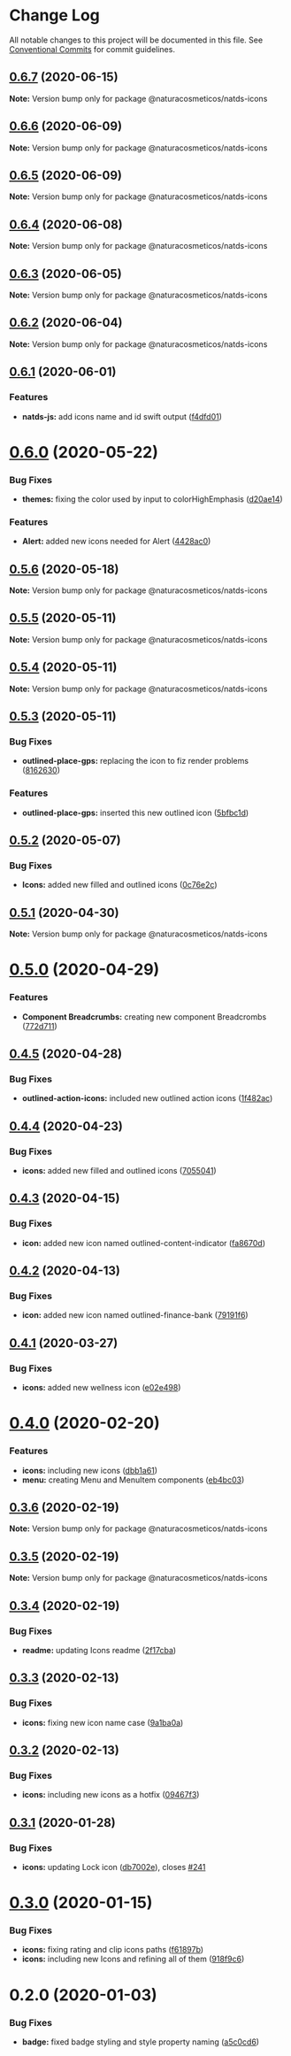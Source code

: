 # Change Log

All notable changes to this project will be documented in this file.
See [Conventional Commits](https://conventionalcommits.org) for commit guidelines.

## [0.6.7](https://github.com/natura-cosmeticos/natds/compare/@naturacosmeticos/natds-icons@0.6.6...@naturacosmeticos/natds-icons@0.6.7) (2020-06-15)

**Note:** Version bump only for package @naturacosmeticos/natds-icons





## [0.6.6](https://github.com/natura-cosmeticos/natds/compare/@naturacosmeticos/natds-icons@0.6.5...@naturacosmeticos/natds-icons@0.6.6) (2020-06-09)

**Note:** Version bump only for package @naturacosmeticos/natds-icons





## [0.6.5](https://github.com/natura-cosmeticos/natds/compare/@naturacosmeticos/natds-icons@0.6.4...@naturacosmeticos/natds-icons@0.6.5) (2020-06-09)

**Note:** Version bump only for package @naturacosmeticos/natds-icons





## [0.6.4](https://github.com/natura-cosmeticos/natds/compare/@naturacosmeticos/natds-icons@0.6.3...@naturacosmeticos/natds-icons@0.6.4) (2020-06-08)

**Note:** Version bump only for package @naturacosmeticos/natds-icons





## [0.6.3](https://github.com/natura-cosmeticos/natds/compare/@naturacosmeticos/natds-icons@0.6.2...@naturacosmeticos/natds-icons@0.6.3) (2020-06-05)

**Note:** Version bump only for package @naturacosmeticos/natds-icons





## [0.6.2](https://github.com/natura-cosmeticos/natds/compare/@naturacosmeticos/natds-icons@0.6.1...@naturacosmeticos/natds-icons@0.6.2) (2020-06-04)

**Note:** Version bump only for package @naturacosmeticos/natds-icons





## [0.6.1](https://github.com/natura-cosmeticos/natds/compare/@naturacosmeticos/natds-icons@0.6.0...@naturacosmeticos/natds-icons@0.6.1) (2020-06-01)


### Features

* **natds-js:** add icons name and id swift output ([f4dfd01](https://github.com/natura-cosmeticos/natds/commit/f4dfd01828f4da0ae096181cee317b278b93ad5a))





# [0.6.0](https://github.com/natura-cosmeticos/natds/compare/@naturacosmeticos/natds-icons@0.5.6...@naturacosmeticos/natds-icons@0.6.0) (2020-05-22)


### Bug Fixes

* **themes:** fixing the color used by input to colorHighEmphasis ([d20ae14](https://github.com/natura-cosmeticos/natds/commit/d20ae14fb8cd6ccfb7b25079e6ad03d3eece9eff))


### Features

* **Alert:** added new icons needed for Alert ([4428ac0](https://github.com/natura-cosmeticos/natds/commit/4428ac030f6044190be2020ffa1bcf780b429e9f))





## [0.5.6](https://github.com/natura-cosmeticos/natds/compare/@naturacosmeticos/natds-icons@0.5.5...@naturacosmeticos/natds-icons@0.5.6) (2020-05-18)

**Note:** Version bump only for package @naturacosmeticos/natds-icons





## [0.5.5](https://github.com/natura-cosmeticos/natds/compare/@naturacosmeticos/natds-icons@0.5.4...@naturacosmeticos/natds-icons@0.5.5) (2020-05-11)

**Note:** Version bump only for package @naturacosmeticos/natds-icons





## [0.5.4](https://github.com/natura-cosmeticos/natds/compare/@naturacosmeticos/natds-icons@0.5.3...@naturacosmeticos/natds-icons@0.5.4) (2020-05-11)

**Note:** Version bump only for package @naturacosmeticos/natds-icons





## [0.5.3](https://github.com/natura-cosmeticos/natds/compare/@naturacosmeticos/natds-icons@0.5.2...@naturacosmeticos/natds-icons@0.5.3) (2020-05-11)


### Bug Fixes

* **outlined-place-gps:** replacing the icon to fiz render problems ([8162630](https://github.com/natura-cosmeticos/natds/commit/8162630837ee73012d8ed3830b0a8f3a34612a02))


### Features

* **outlined-place-gps:** inserted this new outlined icon ([5bfbc1d](https://github.com/natura-cosmeticos/natds/commit/5bfbc1da81b4b5e22f36d05d44ad29e28d194a15))





## [0.5.2](https://github.com/natura-cosmeticos/natds/compare/@naturacosmeticos/natds-icons@0.5.1...@naturacosmeticos/natds-icons@0.5.2) (2020-05-07)


### Bug Fixes

* **Icons:** added new filled and outlined icons ([0c76e2c](https://github.com/natura-cosmeticos/natds/commit/0c76e2c92e16e7516cb48b955e0ee825409b8eb2))





## [0.5.1](https://github.com/natura-cosmeticos/natds/compare/@naturacosmeticos/natds-icons@0.5.0...@naturacosmeticos/natds-icons@0.5.1) (2020-04-30)

**Note:** Version bump only for package @naturacosmeticos/natds-icons





# [0.5.0](https://github.com/natura-cosmeticos/natds/compare/@naturacosmeticos/natds-icons@0.4.5...@naturacosmeticos/natds-icons@0.5.0) (2020-04-29)


### Features

* **Component Breadcrumbs:** creating new component Breadcrombs ([772d711](https://github.com/natura-cosmeticos/natds/commit/772d7112469899eb6b83b31994d3c878418c7f20))





## [0.4.5](https://github.com/natura-cosmeticos/natds/compare/@naturacosmeticos/natds-icons@0.4.4...@naturacosmeticos/natds-icons@0.4.5) (2020-04-28)


### Bug Fixes

* **outlined-action-icons:** included new outlined action icons ([1f482ac](https://github.com/natura-cosmeticos/natds/commit/1f482acea721b95d033aa17a4ca9a7bc1c61104e))





## [0.4.4](https://github.com/natura-cosmeticos/natds/compare/@naturacosmeticos/natds-icons@0.4.3...@naturacosmeticos/natds-icons@0.4.4) (2020-04-23)


### Bug Fixes

* **icons:** added new filled and outlined icons ([7055041](https://github.com/natura-cosmeticos/natds/commit/70550417f90416e3384883ca44d5214330dd2926))





## [0.4.3](https://github.com/natura-cosmeticos/natds/compare/@naturacosmeticos/natds-icons@0.4.2...@naturacosmeticos/natds-icons@0.4.3) (2020-04-15)


### Bug Fixes

* **icon:** added new icon named outlined-content-indicator ([fa8670d](https://github.com/natura-cosmeticos/natds/commit/fa8670d6d703e6adccacbfad7dacaae78e0b06b8))





## [0.4.2](https://github.com/natura-cosmeticos/natds/compare/@naturacosmeticos/natds-icons@0.4.1...@naturacosmeticos/natds-icons@0.4.2) (2020-04-13)


### Bug Fixes

* **icon:** added new icon named outlined-finance-bank ([79191f6](https://github.com/natura-cosmeticos/natds/commit/79191f61c4891564f4c146a119890df87015d439))





## [0.4.1](https://github.com/natura-cosmeticos/natds/compare/@naturacosmeticos/natds-icons@0.4.0...@naturacosmeticos/natds-icons@0.4.1) (2020-03-27)


### Bug Fixes

* **icons:** added new wellness icon ([e02e498](https://github.com/natura-cosmeticos/natds/commit/e02e49869c4afd6a14cf4aa87e26fa5e24a76a9b))





# [0.4.0](https://github.com/natura-cosmeticos/natds/compare/@naturacosmeticos/natds-icons@0.3.6...@naturacosmeticos/natds-icons@0.4.0) (2020-02-20)


### Features

* **icons:** including new icons ([dbb1a61](https://github.com/natura-cosmeticos/natds/commit/dbb1a613912206569401d70d99ca1bfe7c5bc276))
* **menu:** creating Menu and MenuItem components ([eb4bc03](https://github.com/natura-cosmeticos/natds/commit/eb4bc03c2d806eea0e00cb6522ee7c04b023594a))





## [0.3.6](https://github.com/natura-cosmeticos/natds/compare/@naturacosmeticos/natds-icons@0.3.5...@naturacosmeticos/natds-icons@0.3.6) (2020-02-19)

**Note:** Version bump only for package @naturacosmeticos/natds-icons





## [0.3.5](https://github.com/natura-cosmeticos/natds/compare/@naturacosmeticos/natds-icons@0.3.4...@naturacosmeticos/natds-icons@0.3.5) (2020-02-19)

**Note:** Version bump only for package @naturacosmeticos/natds-icons





## [0.3.4](https://github.com/natura-cosmeticos/natds/compare/@naturacosmeticos/natds-icons@0.3.3...@naturacosmeticos/natds-icons@0.3.4) (2020-02-19)


### Bug Fixes

* **readme:** updating Icons readme ([2f17cba](https://github.com/natura-cosmeticos/natds/commit/2f17cba4d6b86fdb10051d27b1cebac2993dc62f))





## [0.3.3](https://github.com/natura-cosmeticos/natds/compare/@naturacosmeticos/natds-icons@0.3.2...@naturacosmeticos/natds-icons@0.3.3) (2020-02-13)


### Bug Fixes

* **icons:** fixing new icon name case ([9a1ba0a](https://github.com/natura-cosmeticos/natds/commit/9a1ba0ac366bbc47632bba12c8431be794829fe2))





## [0.3.2](https://github.com/natura-cosmeticos/natds/compare/@naturacosmeticos/natds-icons@0.3.1...@naturacosmeticos/natds-icons@0.3.2) (2020-02-13)


### Bug Fixes

* **icons:** including new icons as a hotfix ([09467f3](https://github.com/natura-cosmeticos/natds/commit/09467f3e3757cc3f853e68ff77731169708359ae))





## [0.3.1](https://github.com/natura-cosmeticos/natds/compare/@naturacosmeticos/natds-icons@0.3.0...@naturacosmeticos/natds-icons@0.3.1) (2020-01-28)


### Bug Fixes

* **icons:** updating Lock icon ([db7002e](https://github.com/natura-cosmeticos/natds/commit/db7002efe0f9f735124e01516c586c9d78923b76)), closes [#241](https://github.com/natura-cosmeticos/natds/issues/241)





# [0.3.0](https://github.com/natura-cosmeticos/natds/compare/@naturacosmeticos/natds-icons@0.2.0...@naturacosmeticos/natds-icons@0.3.0) (2020-01-15)


### Bug Fixes

* **icons:** fixing rating and clip icons paths ([f61897b](https://github.com/natura-cosmeticos/natds/commit/f61897bcdc6fea4c414690b7fd7f0f864307d789))
* **icons:** including new Icons and refining all of them ([918f9c6](https://github.com/natura-cosmeticos/natds/commit/918f9c605cd4a45f26801187cb6d141b129a779a))





# 0.2.0 (2020-01-03)


### Bug Fixes

* **badge:** fixed badge styling and style property naming ([a5c0cd6](https://github.com/natura-cosmeticos/natds/commit/a5c0cd6eb1e576ad7acbbdc1f2a93c488548332d))
